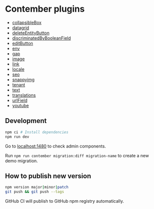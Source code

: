 # Contember plugins

- [collapsibleBox](src/collapsibleBox/README.md)
- [datagrid](src/datagrid/README.md)
- [deleteEntityButton](src/deleteEntityButton/README.md)
- [discriminatedByBooleanField](src/discriminatedByBooleanField/README.md)
- [editButton](src/editButton/README.md)
- [env](src/env/README.md)
- [gap](src/gap/README.md)
- [image](src/image/README.md)
- [link](src/link/README.md)
- [locale](src/locale/README.md)
- [seo](src/seo/README.md)
- [snappyimg](src/snappyimg/README.md)
- [tenant](src/tenant/README.md)
- [text](src/text/README.md)
- [translations](src/translations/README.md)
- [urlField](src/urlField/README.md)
- [youtube](src/youtube/README.md)

## Development

```sh
npm ci # Install dependencies
npm run dev
```

Go to [localhost:1480](http://localhost:1480/) to check admin components.

Run `npm run contember migration:diff migration-name` to create a new demo migration.

## How to publish new version

```sh
npm version major|minor|patch
git push && git push --tags
```

GitHub CI will publish to GitHub npm registry automatically.
